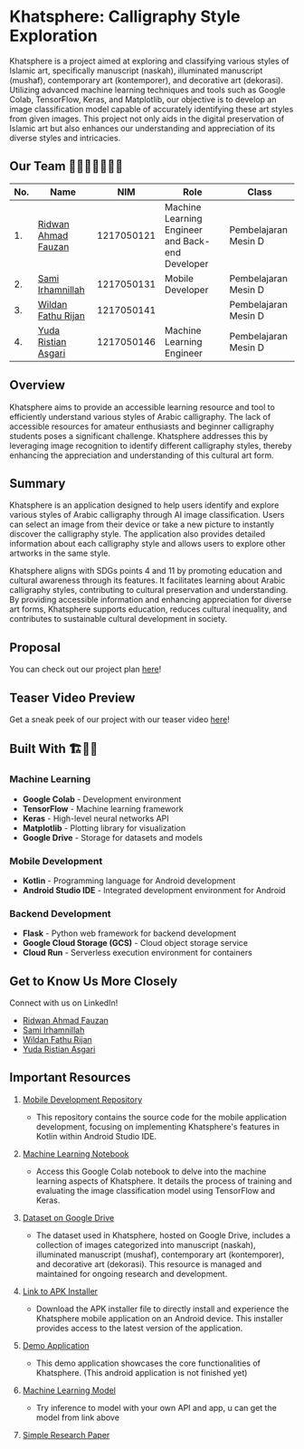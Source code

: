 # Khatsphere: Calligraphy Style Exploration

Khatsphere is a project aimed at exploring and classifying various styles of Islamic art, specifically manuscript (naskah), illuminated manuscript (mushaf), contemporary art (kontemporer), and decorative art (dekorasi). Utilizing advanced machine learning techniques and tools such as Google Colab, TensorFlow, Keras, and Matplotlib, our objective is to develop an image classification model capable of accurately identifying these art styles from given images. This project not only aids in the digital preservation of Islamic art but also enhances our understanding and appreciation of its diverse styles and intricacies.

## Our Team 🤝👥👨‍👨‍👦‍👦🚀

| No. | Name                                                   | NIM         | Role                                    | Class                    |
|-----|--------------------------------------------------------|-------------|-----------------------------------------|--------------------------|
| 1.  | [Ridwan Ahmad Fauzan](https://github.com/ridwanafazn)  | 1217050121 | Machine Learning Engineer and Back-end Developer | Pembelajaran Mesin D     |
| 2.  | [Sami Irhamnillah](https://github.com/samiirham220103) | 1217050131 | Mobile Developer                       | Pembelajaran Mesin D     |
| 3.  | [Wildan Fathu Rijan](https://github.com/idhan19)       | 1217050141 |                                           | Pembelajaran Mesin D     |
| 4.  | [Yuda Ristian Asgari](https://github.com/yudaristian22) | 1217050146 | Machine Learning Engineer               | Pembelajaran Mesin D     |


## Overview

Khatsphere aims to provide an accessible learning resource and tool to efficiently understand various styles of Arabic calligraphy. The lack of accessible resources for amateur enthusiasts and beginner calligraphy students poses a significant challenge. Khatsphere addresses this by leveraging image recognition to identify different calligraphy styles, thereby enhancing the appreciation and understanding of this cultural art form.

## Summary

Khatsphere is an application designed to help users identify and explore various styles of Arabic calligraphy through AI image classification. Users can select an image from their device or take a new picture to instantly discover the calligraphy style. The application also provides detailed information about each calligraphy style and allows users to explore other artworks in the same style.

Khatsphere aligns with SDGs points 4 and 11 by promoting education and cultural awareness through its features. It facilitates learning about Arabic calligraphy styles, contributing to cultural preservation and understanding. By providing accessible information and enhancing appreciation for diverse art forms, Khatsphere supports education, reduces cultural inequality, and contributes to sustainable cultural development in society.

## Proposal

You can check out our project plan [here](https://www.canva.com/design/DAGFBOtk_cs/xWaE3jOv2qPRjPbdsXF0rg/view?utm_content=DAGFBOtk_cs&utm_campaign=designshare&utm_medium=link&utm_source=editor)!

## Teaser Video Preview

Get a sneak peek of our project with our teaser video [here](https://www.instagram.com/reel/C63t4nzPKva/)!

## Built With 🏗️🔨🧱

### Machine Learning
- **Google Colab** - Development environment
- **TensorFlow** - Machine learning framework
- **Keras** - High-level neural networks API
- **Matplotlib** - Plotting library for visualization
- **Google Drive** - Storage for datasets and models

### Mobile Development
- **Kotlin** - Programming language for Android development
- **Android Studio IDE** - Integrated development environment for Android

### Backend Development
- **Flask** - Python web framework for backend development
- **Google Cloud Storage (GCS)** - Cloud object storage service
- **Cloud Run** - Serverless execution environment for containers


## Get to Know Us More Closely

Connect with us on LinkedIn!

- [Ridwan Ahmad Fauzan](https://www.linkedin.com/in/ridwanafazn/)
- [Sami Irhamnillah](https://www.linkedin.com/in/sami-irhamnillah/)
- [Wildan Fathu Rijan]()
- [Yuda Ristian Asgari](https://www.linkedin.com/in/yudaristianasgari/)

## Important Resources 

1. [Mobile Development Repository](https://github.com/samiirham220103/Khatsphere)
   - This repository contains the source code for the mobile application development, focusing on implementing Khatsphere's features in Kotlin within Android Studio IDE.

2. [Machine Learning Notebook](https://colab.research.google.com/drive/1WQ2HZlpK6mMMopNmFi17TxxBclUbxGfm?usp=sharing)
   - Access this Google Colab notebook to delve into the machine learning aspects of Khatsphere. It details the process of training and evaluating the image classification model using TensorFlow and Keras.

3. [Dataset on Google Drive](https://drive.google.com/drive/folders/1E5QCPpb61LkGeHX3TixAxLWBJZwd4sue?usp=drive_link)
   - The dataset used in Khatsphere, hosted on Google Drive, includes a collection of images categorized into manuscript (naskah), illuminated manuscript (mushaf), contemporary art (kontemporer), and decorative art (dekorasi). This resource is managed and maintained for ongoing research and development.

4. [Link to APK Installer](https://drive.google.com/file/d/1ElI5xLu3ps43leOee3x1q-U7gIJEU33t/view?usp=sharing)
   - Download the APK installer file to directly install and experience the Khatsphere mobile application on an Android device. This installer provides access to the latest version of the application.

5. [Demo Application](https://drive.google.com/file/d/16df_mFf-sFAMbJ_c_2SzKDB9kA2eoA0J/view?usp=drive_link)
   - This demo application showcases the core functionalities of Khatsphere. (This android application is not finished yet)

6. [Machine Learning Model](https://drive.google.com/file/d/1VdUmfb6BbgZtzWvX716PGIDr1YfyUVF8/view?usp=drive_link)
   - Try inference to model with your own API and app, u can get the model from link above
  
7. [Simple Research Paper](https://drive.google.com/file/d/1aOrNUBIhvv772WE4hHDOtjrlZNclNgtY/view)
